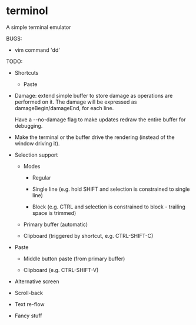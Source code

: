 terminol
========

A simple terminal emulator

BUGS:

 - vim command 'dd'

TODO:

 - Shortcuts

   - Paste

 - Damage: extend simple buffer to store damage as operations are performed on it.
   The damage will be expressed as damageBegin/damageEnd, for each line.

   Have a --no-damage flag to make updates redraw the entire buffer for debugging.

 - Make the terminal or the buffer drive the rendering (instead of the window driving it).

 - Selection support

   - Modes

     - Regular

     - Single line (e.g. hold SHIFT and selection is constrained to single line)

     - Block (e.g. CTRL and selection is constrained to block - trailing space is trimmed)

   - Primary buffer (automatic)

   - Clipboard (triggered by shortcut, e.g. CTRL-SHIFT-C)

 - Paste

   - Middle button paste (from primary buffer)

   - Clipboard (e.g. CTRL-SHIFT-V)

 - Alternative screen

 - Scroll-back

 - Text re-flow

 - Fancy stuff

